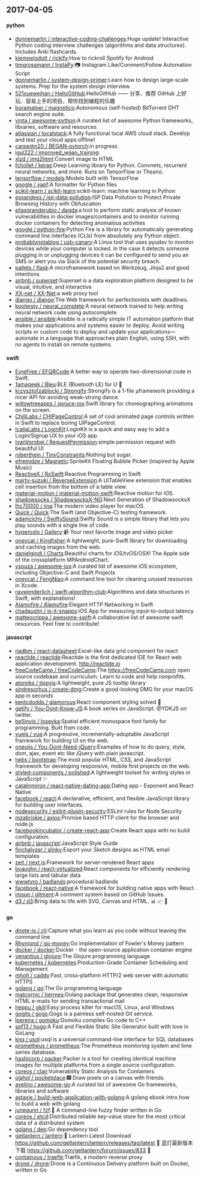 ## 2017-04-05

#### python
* [donnemartin / interactive-coding-challenges](https://github.com/donnemartin/interactive-coding-challenges):Huge update! Interactive Python coding interview challenges (algorithms and data structures). Includes Anki flashcards.
* [kjempelodott / rickify](https://github.com/kjempelodott/rickify):How to rickroll Spotify for Android
* [timgrossmann / InstaPy](https://github.com/timgrossmann/InstaPy):📷 Instagram Like/Comment/Follow Automation Script
* [donnemartin / system-design-primer](https://github.com/donnemartin/system-design-primer):Learn how to design large-scale systems. Prep for the system design interview.
* [521xueweihan / HelloGitHub](https://github.com/521xueweihan/HelloGitHub):HelloGitHub —— 分享、推荐 GitHub 上好玩、容易上手的项目，帮你找到编程的乐趣
* [boramalper / magnetico](https://github.com/boramalper/magnetico):Autonomous (self-hosted) BitTorrent DHT search engine suite.
* [vinta / awesome-python](https://github.com/vinta/awesome-python):A curated list of awesome Python frameworks, libraries, software and resources
* [atlassian / localstack](https://github.com/atlassian/localstack):A fully functional local AWS cloud stack. Develop and test your cloud apps offline!
* [carpedm20 / BEGAN-pytorch](https://github.com/carpedm20/BEGAN-pytorch):in progress
* [igul222 / improved_wgan_training](https://github.com/igul222/improved_wgan_training):
* [xlzd / img2html](https://github.com/xlzd/img2html):Convert image to HTML
* [fchollet / keras](https://github.com/fchollet/keras):Deep Learning library for Python. Convnets, recurrent neural networks, and more. Runs on TensorFlow or Theano.
* [tensorflow / models](https://github.com/tensorflow/models):Models built with TensorFlow
* [google / yapf](https://github.com/google/yapf):A formatter for Python files
* [scikit-learn / scikit-learn](https://github.com/scikit-learn/scikit-learn):scikit-learn: machine learning in Python
* [essandess / isp-data-pollution](https://github.com/essandess/isp-data-pollution):ISP Data Pollution to Protect Private Browsing History with Obfuscation
* [eliasgranderubio / dagda](https://github.com/eliasgranderubio/dagda):a tool to perform static analysis of known vulnerabilities in docker images/containers and to monitor running docker containers for detecting anomalous activities
* [google / python-fire](https://github.com/google/python-fire):Python Fire is a library for automatically generating command line interfaces (CLIs) from absolutely any Python object.
* [probablynotablog / usb-canary](https://github.com/probablynotablog/usb-canary):A Linux tool that uses pyudev to monitor devices while your computer is locked. In the case it detects someone plugging in or unplugging devices it can be configured to send you an SMS or alert you via Slack of the potential security breach.
* [pallets / flask](https://github.com/pallets/flask):A microframework based on Werkzeug, Jinja2 and good intentions
* [airbnb / superset](https://github.com/airbnb/superset):Superset is a data exploration platform designed to be visual, intuitive, and interactive
* [XX-net / XX-Net](https://github.com/XX-net/XX-Net):a web proxy tool
* [django / django](https://github.com/django/django):The Web framework for perfectionists with deadlines.
* [kootenpv / neural_complete](https://github.com/kootenpv/neural_complete):A neural network trained to help writing neural network code using autocomplete
* [ansible / ansible](https://github.com/ansible/ansible):Ansible is a radically simple IT automation platform that makes your applications and systems easier to deploy. Avoid writing scripts or custom code to deploy and update your applications— automate in a language that approaches plain English, using SSH, with no agents to install on remote systems.

#### swift
* [EyreFree / EFQRCode](https://github.com/EyreFree/EFQRCode):A better way to operate two-dimensional code in Swift.
* [1amageek / Bleu](https://github.com/1amageek/Bleu):BLE (Bluetooth LE) for U 🎁
* [krzysztofzablocki / Strongify](https://github.com/krzysztofzablocki/Strongify):Strongify is a 1-file µframework providing a nicer API for avoiding weak-strong dance.
* [willowtreeapps / spruce-ios](https://github.com/willowtreeapps/spruce-ios):Swift library for choreographing animations on the screen.
* [ChiliLabs / CHIPageControl](https://github.com/ChiliLabs/CHIPageControl):A set of cool animated page controls written in Swift to replace boring UIPageControl.
* [IcaliaLabs / LoginKit](https://github.com/IcaliaLabs/LoginKit):LoginKit is a quick and easy way to add a Login/Signup UX to your iOS app.
* [IvanVorobei / RequestPermission](https://github.com/IvanVorobei/RequestPermission):simple permission request with beautiful UI
* [roberthein / TinyConstraints](https://github.com/roberthein/TinyConstraints):Nothing but sugar.
* [efremidze / Magnetic](https://github.com/efremidze/Magnetic):SpriteKit Floating Bubble Picker (inspired by Apple Music)
* [ReactiveX / RxSwift](https://github.com/ReactiveX/RxSwift):Reactive Programming in Swift
* [marty-suzuki / ReverseExtension](https://github.com/marty-suzuki/ReverseExtension):A UITableView extension that enables cell insertion from the bottom of a table view.
* [material-motion / material-motion-swift](https://github.com/material-motion/material-motion-swift):Reactive motion for iOS.
* [shadowsocks / ShadowsocksX-NG](https://github.com/shadowsocks/ShadowsocksX-NG):Next Generation of ShadowsocksX
* [lhc70000 / iina](https://github.com/lhc70000/iina):The modern video player for macOS.
* [Quick / Quick](https://github.com/Quick/Quick):The Swift (and Objective-C) testing framework.
* [adamcichy / SwiftySound](https://github.com/adamcichy/SwiftySound):Swifty Sound is a simple library that lets you play sounds with a single line of code.
* [hyperoslo / Gallery](https://github.com/hyperoslo/Gallery):📹 Your next favorite image and video picker
* [onevcat / Kingfisher](https://github.com/onevcat/Kingfisher):A lightweight, pure-Swift library for downloading and caching images from the web.
* [danielgindi / Charts](https://github.com/danielgindi/Charts):Beautiful charts for iOS/tvOS/OSX! The Apple side of the crossplatform MPAndroidChart.
* [vsouza / awesome-ios](https://github.com/vsouza/awesome-ios):A curated list of awesome iOS ecosystem, including Objective-C and Swift Projects
* [onevcat / FengNiao](https://github.com/onevcat/FengNiao):A command line tool for cleaning unused resources in Xcode.
* [raywenderlich / swift-algorithm-club](https://github.com/raywenderlich/swift-algorithm-club):Algorithms and data structures in Swift, with explanations!
* [Alamofire / Alamofire](https://github.com/Alamofire/Alamofire):Elegant HTTP Networking in Swift
* [chadaustin / is-it-snappy](https://github.com/chadaustin/is-it-snappy):iOS App for measuring input-to-output latency
* [matteocrippa / awesome-swift](https://github.com/matteocrippa/awesome-swift):A collaborative list of awesome swift resources. Feel free to contribute!

#### javascript
* [nadbm / react-datasheet](https://github.com/nadbm/react-datasheet):Excel-like data grid component for react
* [reactide / reactide](https://github.com/reactide/reactide):Reactide is the first dedicated IDE for React web application development. http://reactide.io
* [freeCodeCamp / freeCodeCamp](https://github.com/freeCodeCamp/freeCodeCamp):The https://freeCodeCamp.com open source codebase and curriculum. Learn to code and help nonprofits.
* [atomiks / tippyjs](https://github.com/atomiks/tippyjs):A lightweight, pure JS tooltip library
* [sindresorhus / create-dmg](https://github.com/sindresorhus/create-dmg):Create a good-looking DMG for your macOS app in seconds
* [kentcdodds / glamorous](https://github.com/kentcdodds/glamorous):React component styling solved 💄
* [getify / You-Dont-Know-JS](https://github.com/getify/You-Dont-Know-JS):A book series on JavaScript. @YDKJS on twitter.
* [be5invis / Iosevka](https://github.com/be5invis/Iosevka):Spatial efficient monospace font family for programming. Built from code.
* [vuejs / vue](https://github.com/vuejs/vue):A progressive, incrementally-adoptable JavaScript framework for building UI on the web.
* [oneuijs / You-Dont-Need-jQuery](https://github.com/oneuijs/You-Dont-Need-jQuery):Examples of how to do query, style, dom, ajax, event etc like jQuery with plain javascript.
* [twbs / bootstrap](https://github.com/twbs/bootstrap):The most popular HTML, CSS, and JavaScript framework for developing responsive, mobile first projects on the web.
* [styled-components / polished](https://github.com/styled-components/polished):A lightweight toolset for writing styles in JavaScript ✨
* [catalinmiron / react-native-dating-app](https://github.com/catalinmiron/react-native-dating-app):Dating app - Exponent and React Native
* [facebook / react](https://github.com/facebook/react):A declarative, efficient, and flexible JavaScript library for building user interfaces.
* [nodesecurity / eslint-plugin-security](https://github.com/nodesecurity/eslint-plugin-security):ESLint rules for Node Security
* [mzabriskie / axios](https://github.com/mzabriskie/axios):Promise based HTTP client for the browser and node.js
* [facebookincubator / create-react-app](https://github.com/facebookincubator/create-react-app):Create React apps with no build configuration.
* [airbnb / javascript](https://github.com/airbnb/javascript):JavaScript Style Guide
* [finchalyzer / slinky](https://github.com/finchalyzer/slinky):Export your Sketch designs as HTML email templates
* [zeit / next.js](https://github.com/zeit/next.js):Framework for server-rendered React apps
* [bvaughn / react-virtualized](https://github.com/bvaughn/react-virtualized):React components for efficiently rendering large lists and tabular data
* [wwwtyro / badlands](https://github.com/wwwtyro/badlands):procedural badlands
* [facebook / react-native](https://github.com/facebook/react-native):A framework for building native apps with React.
* [imsun / gitment](https://github.com/imsun/gitment):A comment system based on GitHub Issues.
* [d3 / d3](https://github.com/d3/d3):Bring data to life with SVG, Canvas and HTML. 📊 📈 🎉

#### go
* [dnote-io / cli](https://github.com/dnote-io/cli):Capture what you learn as you code without leaving the command line
* [Rhymond / go-money](https://github.com/Rhymond/go-money):Go implementation of Fowler's Money pattern
* [docker / docker](https://github.com/docker/docker):Docker - the open-source application container engine
* [venantius / glojure](https://github.com/venantius/glojure):The Glojure programming language
* [kubernetes / kubernetes](https://github.com/kubernetes/kubernetes):Production-Grade Container Scheduling and Management
* [mholt / caddy](https://github.com/mholt/caddy):Fast, cross-platform HTTP/2 web server with automatic HTTPS
* [golang / go](https://github.com/golang/go):The Go programming language
* [matcornic / hermes](https://github.com/matcornic/hermes):Golang package that generates clean, responsive HTML e-mails for sending transactional mail
* [heppu / gkill](https://github.com/heppu/gkill):Easy process killer for macOS, Linux, and Windows
* [gogits / gogs](https://github.com/gogits/gogs):Gogs is a painless self-hosted Git service.
* [lpereira / gomoku](https://github.com/lpereira/gomoku):Gomoku compiles Go code to C++
* [spf13 / hugo](https://github.com/spf13/hugo):A Fast and Flexible Static Site Generator built with love in GoLang
* [knq / usql](https://github.com/knq/usql):usql is a universal command-line interface for SQL databases
* [prometheus / prometheus](https://github.com/prometheus/prometheus):The Prometheus monitoring system and time series database.
* [hashicorp / packer](https://github.com/hashicorp/packer):Packer is a tool for creating identical machine images for multiple platforms from a single source configuration.
* [coreos / clair](https://github.com/coreos/clair):Vulnerability Static Analysis for Containers
* [olahol / pocketplace](https://github.com/olahol/pocketplace):🎆 Draw pixels on a canvas with friends.
* [avelino / awesome-go](https://github.com/avelino/awesome-go):A curated list of awesome Go frameworks, libraries and software
* [astaxie / build-web-application-with-golang](https://github.com/astaxie/build-web-application-with-golang):A golang ebook intro how to build a web with golang
* [junegunn / fzf](https://github.com/junegunn/fzf):🌸 A command-line fuzzy finder written in Go
* [coreos / etcd](https://github.com/coreos/etcd):Distributed reliable key-value store for the most critical data of a distributed system
* [golang / dep](https://github.com/golang/dep):Go dependency tool
* [getlantern / lantern](https://github.com/getlantern/lantern):🔴 Lantern Latest Download https://github.com/getlantern/lantern/releases/tag/latest 🔴 蓝灯最新版本下载 https://github.com/getlantern/forum/issues/833 🔴
* [containous / traefik](https://github.com/containous/traefik):Træfik, a modern reverse proxy
* [drone / drone](https://github.com/drone/drone):Drone is a Continuous Delivery platform built on Docker, written in Go
